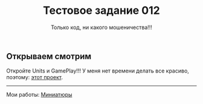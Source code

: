 <header>

<!--
  <<< Author notes: Course header >>>
  Include a 1280×640 image, course title in sentence case, and a concise description in emphasis.
  In your repository settings: enable template repository, add your 1280×640 social image, auto delete head branches.
  Add your open source license, GitHub uses MIT license.
-->

# Тестовое задание 012

Только код, ни какого мошеничества!!!

</header>

<!--
  <<< Author notes: Step 1 >>>
  Choose 3-5 steps for your course.
  The first step is always the hardest, so pick something easy!
  Link to docs.github.com for further explanations.
  Encourage users to open new tabs for steps!
-->

## Открываем смотрим

Откройте Units и GamePlay!!! 
У меня нет времени делать все красиво, поэтому: [этот проект](https://github.com/Mech-Zero/GameForJob012/tree/main). 


<footer>

<!--
  <<< Author notes: Footer >>>
  Add a link to get support, GitHub status page, code of conduct, license link.
-->

---

Мои работы: [Миниатюры](https://t.me/zeromatix_DnD/4)


</footer>
